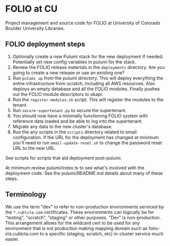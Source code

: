 # FOLIO at CU

Project management and source code for FOLIO at University of Colorado Boulder University Libraries.

## FOLIO deployment steps
1. Optionally create a new Pulumi stack for the new deployment if needed. Potentially set new config variables in pulumi for the stack.
1. Review the FOLIO release materials in the `deployments` directory. Are you going to create a new release or use an existing one?
1. Run `pulumi up` from the pulumi directory. This will deploy everything the entire infrastructure from scratch, including all AWS resources. Also deploys an empty database and all the FOLIO modules. Finally pushes out the FOLIO module descriptors to okapi.
1. Run the `register-modules.sh` script. This will register the modules to the tenant.
1. Run `secure-supertenant.py` to secure the supertenant.
1. You should now have a minimally functioning FOLIO system with reference data loaded and be able to log into the supertenant.
1. Migrate any data to the new cluster's database.
1. Run the any scripts in the `scripts` directory related to email configuration. If the URL for the deployment has changed at minimum you'll need to run `email-update-reset.sh` to change the password reset URL to the new URL.

See scripts for scripts that aid deployment post-pulumi.

At minimum review pulumi/index.ts to see what's involved with the deployment code. See the pulumi/README.md details about many of these steps.

## Terminology
We use the term "dev" to refer to non-production environments serviced by the `*.cublcta.com` certificates. These environments can logically be for "testing", "scratch", "staging" or other purposes. "Dev" is non-production. This arrangement allows for the wildcard cert to be used for any environment that is not production making mapping domain such as folio-iris.cublcta.com to a specific (staging, scratch, etc) in-cluster service much easier.

